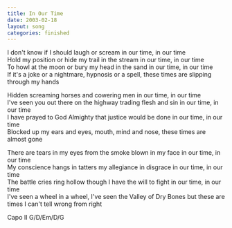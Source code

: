```yaml
---
title: In Our Time
date: 2003-02-18
layout: song
categories: finished
---
```

I don't know if I should laugh or scream in our time, in our time  
Hold my position or hide my trail in the stream in our time, in our time  
To howl at the moon or bury my head in the sand in our time, in our time  
If it's a joke or a nightmare, hypnosis or a spell, these times are slipping through my hands

Hidden screaming horses and cowering men in our time, in our time  
I've seen you out there on the highway trading flesh and sin in our time, in our time  
I have prayed to God Almighty that justice would be done in our time, in our time  
Blocked up my ears and eyes, mouth, mind and nose, these times are almost gone

There are tears in my eyes from the smoke blown in my face in our time, in our time  
My conscience hangs in tatters my allegiance in disgrace in our time, in our time  
The battle cries ring hollow though I have the will to fight in our time, in our time  
I've seen a wheel in a wheel, I've seen the Valley of Dry Bones but these are times I can't tell wrong from right

<div class="chords">
Capo II  
G/D/Em/D/G</div>
